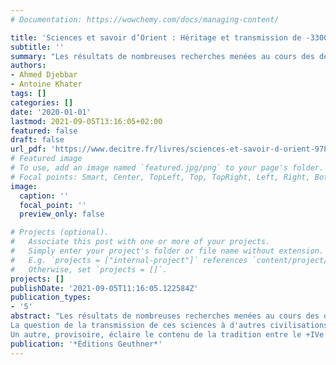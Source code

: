 ```yaml
---
# Documentation: https://wowchemy.com/docs/managing-content/

title: 'Sciences et savoir d’Orient : Héritage et transmission de -3300 à + 1500'
subtitle: ''
summary: "Les résultats de nombreuses recherches menées au cours des deux derniers siècles, concernant les sciences développées au Proche-Orient entre le -XXXIIIe siècle (av. J.-C.) et le +XVe siècle (ap. J.-C.), sont exposés dans cet ouvrage. La première partie concerne la contribution fondamentale des cultures du Proche-Orient ancien à la naissance et au développement des sciences, entre le -XXXIIIe siècle et le +VIIe siècle..."
authors:
- Ahmed Djebbar
- Antoine Khater
tags: []
categories: []
date: '2020-01-01'
lastmod: 2021-09-05T13:16:05+02:00
featured: false
draft: false
url_pdf: 'https://www.decitre.fr/livres/sciences-et-savoir-d-orient-9782705340636.html?utm_source=google&utm_medium=cpc&utm_campaign=10435389052'
# Featured image
# To use, add an image named `featured.jpg/png` to your page's folder.
# Focal points: Smart, Center, TopLeft, Top, TopRight, Left, Right, BottomLeft, Bottom, BottomRight.
image:
  caption: ''
  focal_point: ''
  preview_only: false

# Projects (optional).
#   Associate this post with one or more of your projects.
#   Simply enter your project's folder or file name without extension.
#   E.g. `projects = ["internal-project"]` references `content/project/deep-learning/index.md`.
#   Otherwise, set `projects = []`.
projects: []
publishDate: '2021-09-05T11:16:05.122584Z'
publication_types:
- '5'
abstract: "Les résultats de nombreuses recherches menées au cours des deux derniers siècles, concernant les sciences développées au Proche-Orient entre le -XXXIIIe siècle (av. J.-C.) et le +XVe siècle (ap. J.-C.), sont exposés dans cet ouvrage. La première partie concerne la contribution fondamentale des cultures du Proche-Orient ancien à la naissance et au développement des sciences, entre le -XXXIIIe siècle et le +VIIe siècle.
La question de la transmission de ces sciences à d'autres civilisations de la Méditerranée, avant le +VIIIe siècle, se pose. Sur ce thème précis, les éléments fournis par les sources, sont complétés par l'étude d'hypothèses crédibles sur quelques aspects de cette transmission et semblent apporter un éclairage inédit. La deuxième partie de l'ouvrage dresse, dans un premier temps, un bilan des connaissances portant sur les héritages anciens, à l'origine de la naissance d'une nouvelle phase scientifique et technologique au Proche-Orient, et ce à partir du +VIIIe siècle.
Un autre, provisoire, éclaire le contenu de la tradition entre le +IVe et le +XVe siècles ; période de grand développement scientifique au sein de l'empire arabo-musulman et sa civilisation, avec des prolongements significatifs hors de ses frontières, à l'Est et à l'Ouest."
publication: '*Éditions Geuthner*'
---
```

<style>
   footer p:nth-child(2) {
    font-size: 0.75rem;
    text-align: center;
    display: none;
}
blockquote{
  display: none;
}
 </style>